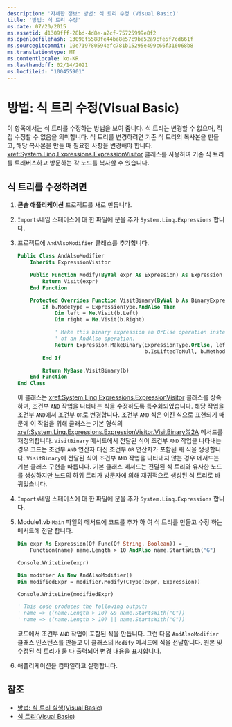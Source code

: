 ```yaml
---
description: '자세한 정보: 방법: 식 트리 수정 (Visual Basic)'
title: '방법: 식 트리 수정'
ms.date: 07/20/2015
ms.assetid: d1309fff-28bd-4d8e-a2cf-75725999e8f2
ms.openlocfilehash: 13098f5588fe44be8e57c9be52a9cfe5f7cd661f
ms.sourcegitcommit: 10e719780594efc781b15295e499c66f316068b8
ms.translationtype: MT
ms.contentlocale: ko-KR
ms.lasthandoff: 02/14/2021
ms.locfileid: "100455901"
---
```

# <a name="how-to-modify-expression-trees-visual-basic"></a>방법: 식 트리 수정(Visual Basic)

이 항목에서는 식 트리를 수정하는 방법을 보여 줍니다. 식 트리는 변경할 수 없으며, 직접 수정할 수 없음을 의미합니다. 식 트리를 변경하려면 기존 식 트리의 복사본을 만들고, 해당 복사본을 만들 때 필요한 사항을 변경해야 합니다. <xref:System.Linq.Expressions.ExpressionVisitor> 클래스를 사용하여 기존 식 트리를 트래버스하고 방문하는 각 노드를 복사할 수 있습니다.

## <a name="to-modify-an-expression-tree"></a>식 트리를 수정하려면

1. **콘솔 애플리케이션** 프로젝트를 새로 만듭니다.

2. `Imports`네임 스페이스에 대 한 파일에 문을 추가 `System.Linq.Expressions` 합니다.

3. 프로젝트에 `AndAlsoModifier` 클래스를 추가합니다.

    ```vb
    Public Class AndAlsoModifier
        Inherits ExpressionVisitor

        Public Function Modify(ByVal expr As Expression) As Expression
            Return Visit(expr)
        End Function

        Protected Overrides Function VisitBinary(ByVal b As BinaryExpression) As Expression
            If b.NodeType = ExpressionType.AndAlso Then
                Dim left = Me.Visit(b.Left)
                Dim right = Me.Visit(b.Right)

                ' Make this binary expression an OrElse operation instead
                ' of an AndAlso operation.
                Return Expression.MakeBinary(ExpressionType.OrElse, left, right, _
                                             b.IsLiftedToNull, b.Method)
            End If

            Return MyBase.VisitBinary(b)
        End Function
    End Class
    ```

    이 클래스는 <xref:System.Linq.Expressions.ExpressionVisitor> 클래스를 상속하며, 조건부 `AND` 작업을 나타내는 식을 수정하도록 특수화되었습니다. 해당 작업을 조건부 `AND`에서 조건부 `OR`로 변경합니다. 조건부 `AND` 식은 이진 식으로 표현되기 때문에 이 작업을 위해 클래스는 기본 형식의 <xref:System.Linq.Expressions.ExpressionVisitor.VisitBinary%2A> 메서드를 재정의합니다. `VisitBinary` 메서드에서 전달된 식이 조건부 `AND` 작업을 나타내는 경우 코드는 조건부 `AND` 연산자 대신 조건부 `OR` 연산자가 포함된 새 식을 생성합니다. `VisitBinary`에 전달된 식이 조건부 `AND` 작업을 나타내지 않는 경우 메서드는 기본 클래스 구현을 따릅니다. 기본 클래스 메서드는 전달된 식 트리와 유사한 노드를 생성하지만 노드의 하위 트리가 방문자에 의해 재귀적으로 생성된 식 트리로 바뀌었습니다.

4. `Imports`네임 스페이스에 대 한 파일에 문을 추가 `System.Linq.Expressions` 합니다.

5. Module1.vb `Main` 파일의 메서드에 코드를 추가 하 여 식 트리를 만들고 수정 하는 메서드에 전달 합니다.

    ```vb
    Dim expr As Expression(Of Func(Of String, Boolean)) = _
        Function(name) name.Length > 10 AndAlso name.StartsWith("G")

    Console.WriteLine(expr)

    Dim modifier As New AndAlsoModifier()
    Dim modifiedExpr = modifier.Modify(CType(expr, Expression))

    Console.WriteLine(modifiedExpr)

    ' This code produces the following output:
    ' name => ((name.Length > 10) && name.StartsWith("G"))
    ' name => ((name.Length > 10) || name.StartsWith("G"))
    ```

    코드에서 조건부 `AND` 작업이 포함된 식을 만듭니다. 그런 다음 `AndAlsoModifier` 클래스 인스턴스를 만들고 이 클래스의 `Modify` 메서드에 식을 전달합니다. 원본 및 수정된 식 트리가 둘 다 출력되어 변경 내용을 표시합니다.

6. 애플리케이션을 컴파일하고 실행합니다.

## <a name="see-also"></a>참조

- [방법: 식 트리 실행(Visual Basic)](how-to-execute-expression-trees.md)
- [식 트리(Visual Basic)](index.md)
